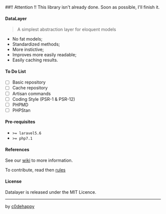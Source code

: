 ##!! Attention !! This library isn't already done. Soon as possible, I'll finish it.

#### DataLayer

> A simplest abstraction layer for eloquent models

* No fat models;
* Standardized methods;
* More instictive;
* Improves more easily readable;
* Easily caching results.

#### To Do List

* [ ] Basic repository
* [ ] Cache repository
* [ ] Artisan commands
* [ ] Coding Style (PSR-1 & PSR-12)
* [ ] PHPMD
* [ ] PHPStan

#### Pre-requisites

* `>= laravel5.6`
* `>= php7.1`

#### References

See our [wiki](https://github.com/c0dehappy/datalayer/wiki) to more information.

To contribute, read then [rules](https://github.com/c0dehappy/datalayer/blob/master/contributing.md)

#### License

Datalayer is released under the MIT Licence.

---

by [c0dehappy](https://github.com/c0dehappy)

